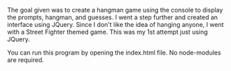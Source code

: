 The goal given was to create a hangman game using the console
to display the prompts, hangman, and guesses. I went a step
further and created an interface using JQuery. Since I don't
like the idea of hanging anyone, I went with a Street Fighter
themed game. This was my 1st attempt just using JQuery.

You can run this program by opening the index.html file.
No node-modules are required.
